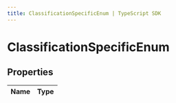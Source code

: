 ```yaml
---
title: ClassificationSpecificEnum | TypeScript SDK
---
```



# ClassificationSpecificEnum



## Properties

Name | Type
------------ | -------------


